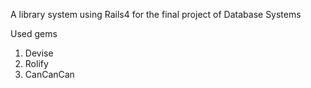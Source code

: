 A library system using Rails4 for the final project of Database Systems

Used gems

1. Devise
2. Rolify
3. CanCanCan
